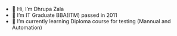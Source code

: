 - 👋 Hi, I’m Dhrupa Zala
- 👀 I’m IT Graduate BBA(ITM) passed in 2011
- 🌱 I’m currently learning Diploma course for testing (Mannual and Automation)
  



<!---
Dhrupa3389/Dhrupa3389 is a ✨ special ✨ repository because its `README.md` (this file) appears on your GitHub profile.
You can click the Preview link to take a look at your changes.
--->
